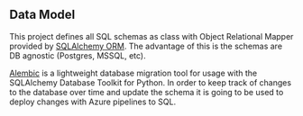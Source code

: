 ## Data Model 


This project defines all SQL schemas as class with Object Relational Mapper provided by [SQLAlchemy ORM](https://docs.sqlalchemy.org/en/20/orm/). The advantage of this is the schemas are DB agnostic (Postgres, MSSQL, etc).   

[Alembic](https://alembic.sqlalchemy.org/en/latest/) is a lightweight database migration tool for usage with the SQLAlchemy Database Toolkit for Python. In order to keep track of changes to the database over time and update the schema it is going to be used to deploy changes with Azure pipelines to SQL.    
